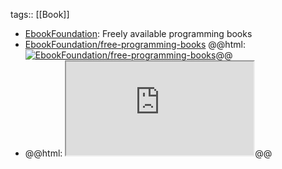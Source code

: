 tags:: [[Book]]

- [EbookFoundation](https://ebookfoundation.github.io/free-programming-books/): Freely available programming books
- [EbookFoundation/free-programming-books](https://github.com/EbookFoundation/free-programming-books)
  @@html: <a href="https://github.com/EbookFoundation/free-programming-books/"><img src="https://github-readme-stats-astronomer.vercel.app/api/pin/?username=EbookFoundation&repo=free-programming-books&theme=tokyonight" alt="EbookFoundation/free-programming-books"/></a>@@
- @@html: <iframe src="https://ebookfoundation.github.io/free-programming-books-search/" alt="EbookFoundation Search" class="browser-tab"></iframe>@@